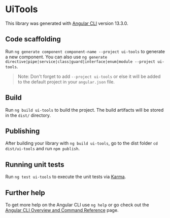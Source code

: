 # UiTools

This library was generated with [Angular CLI](https://github.com/angular/angular-cli) version 13.3.0.

## Code scaffolding

Run `ng generate component component-name --project ui-tools` to generate a new component. You can also use `ng generate directive|pipe|service|class|guard|interface|enum|module --project ui-tools`.
> Note: Don't forget to add `--project ui-tools` or else it will be added to the default project in your `angular.json` file. 

## Build

Run `ng build ui-tools` to build the project. The build artifacts will be stored in the `dist/` directory.

## Publishing

After building your library with `ng build ui-tools`, go to the dist folder `cd dist/ui-tools` and run `npm publish`.

## Running unit tests

Run `ng test ui-tools` to execute the unit tests via [Karma](https://karma-runner.github.io).

## Further help

To get more help on the Angular CLI use `ng help` or go check out the [Angular CLI Overview and Command Reference](https://angular.io/cli) page.
